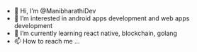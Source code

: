 - 👋 Hi, I’m @ManibharathiDev
- 👀 I’m interested in android apps development and web apps development
- 🌱 I’m currently learning react native, blockchain, golang
- 📫 How to reach me ...

<!---
ManibharathiDev/ManibharathiDev is a ✨ special ✨ repository because its `README.md` (this file) appears on your GitHub profile.
You can click the Preview link to take a look at your changes.
--->
